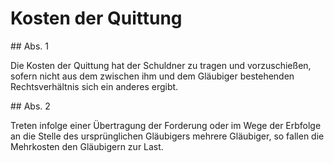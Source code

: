 # Kosten der Quittung



\#\# Abs. 1

 Die Kosten der Quittung hat der Schuldner zu tragen und vorzuschießen, sofern nicht aus dem zwischen ihm und dem Gläubiger bestehenden Rechtsverhältnis sich ein anderes ergibt.

\#\# Abs. 2

 Treten infolge einer Übertragung der Forderung oder im Wege der Erbfolge an die Stelle des ursprünglichen Gläubigers mehrere Gläubiger, so fallen die Mehrkosten den Gläubigern zur Last. 

